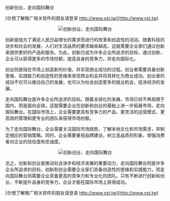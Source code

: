 创新创业，走向国际舞台

[😍想了解推广相关软件的朋友请登录 http://www.vst.tw](http://www.vst.tw)

 <center><img src="https://vst.tw/MP4/tuiguang/png/7.png" alt="创新创业，走向国际舞台"></center>

创新是指为了满足人民日益增长的需求而进行的改革和创造性的活动。随着科技的进步和社会的发展，人们对生活品质的要求越来越高，这就需要企业家们通过创新来提供更好的产品和服务。为此，创新已成为许多企业所追求的目标，通过创新，企业可以获得更多的市场份额，提高自身的竞争力，并走向国际化。

创业则是指在市场上创造新的价值，并实现商业成功的过程。创业者需要具备创新思维、实践能力和创造性的思维来发现商业机会并将其转化为商业成功。创业者的成功不仅可以推动自己的发展，也可以为社会创造更多的就业机会，促进经济的发展。

走向国际舞台是许多企业所追求的目标。随着全球化的发展，市场已经不再局限于国内，而是面向全球。这就需要企业在创新和创业的基础上进一步拓展市场，走向国际舞台。在国际市场上，企业需要更具有竞争力的产品、更灵活的运营模式、更高效的管理和更专业的团队来获得市场份额。

为了走向国际舞台，企业需要关注国际市场趋势，了解本地文化和市场需求，并制定相应的营销策略。同时，企业需要重视品牌建设，树立高品质的形象，增强消费者对企业的信任度和忠诚度。

 <center><img src="https://vst.tw/MP4/tuiguang/png/4.png" alt="创新创业，走向国际舞台"></center>

总之，创新和创业是推动社会进步和经济发展的重要动力，走向国际舞台则是许多企业所追求的目标。创新和创业需要企业家们具备创造性的思维和实践能力，而走向国际舞台则需要企业具备更高的竞争力和专业化的团队。只有不断进行创新和创业，不断提升自身的竞争力，企业才能在国际市场上获得成功。

[😍想了解推广相关软件的朋友请登录 http://www.vst.tw](http://www.vst.tw)



